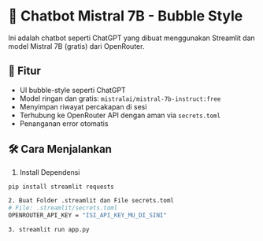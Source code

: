 # 🤖 Chatbot Mistral 7B - Bubble Style

Ini adalah chatbot seperti ChatGPT yang dibuat menggunakan Streamlit dan model Mistral 7B (gratis) dari OpenRouter.

## 🎯 Fitur
- UI bubble-style seperti ChatGPT
- Model ringan dan gratis: `mistralai/mistral-7b-instruct:free`
- Menyimpan riwayat percakapan di sesi
- Terhubung ke OpenRouter API dengan aman via `secrets.toml`
- Penanganan error otomatis

## 🛠️ Cara Menjalankan

1. Install Dependensi
```bash
pip install streamlit requests

2. Buat Folder .streamlit dan File secrets.toml
# File: .streamlit/secrets.toml
OPENROUTER_API_KEY = "ISI_API_KEY_MU_DI_SINI"

3. streamlit run app.py


